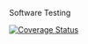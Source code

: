 Software Testing

[![Coverage Status](https://coveralls.io/repos/github/ljgpok/software-testing/badge.svg?branch=main)](https://coveralls.io/github/ljgpok/software-testing?branch=main)
